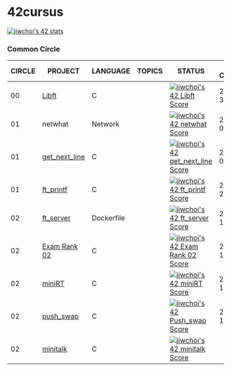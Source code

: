 # 42cursus

[![jiwchoi's 42 stats](https://badge42.herokuapp.com/api/stats/jiwchoi)](https://github.com/JaeSeoKim/badge42)


### Common Circle

| CIRCLE | PROJECT                                                 | LANGUAGE               | TOPICS                                                       | STATUS                                                       | Date of Completion |
| ------ | ------------------------------------------------------- | ---------------------- | ------------------------------------------------------------ | ---------- | ------------------------------------------------------------ |
| 00     | [Libft](./0_libft)                                    | C                      |                            | [![jiwchoi's 42 Libft Score](https://badge42.herokuapp.com/api/project/jiwchoi/Libft)](https://github.com/JaeSeoKim/badge42) | 2020-12-30 |
| 01     | netwhat                                 | Network                |                        | [![jiwchoi's 42 netwhat Score](https://badge42.herokuapp.com/api/project/jiwchoi/netwhat)](https://github.com/JaeSeoKim/badge42) | 2021-02-02 |
| 01     | [get_next_line](./1_get_next_line)                     | C                      |                                            | [![jiwchoi's 42 get_next_line Score](https://badge42.herokuapp.com/api/project/jiwchoi/get_next_line)](https://github.com/JaeSeoKim/badge42) | 2021-02-03 |
| 01     | [ft_printf](./1_ft_printf)                             | C                      | | [![jiwchoi's 42 ft_printf Score](https://badge42.herokuapp.com/api/project/jiwchoi/ft_printf)](https://github.com/JaeSeoKim/badge42) | 2021-02-20 |
| 02     | [ft_server](./2_ft_server)                            | Dockerfile             |                           | [![jiwchoi's 42 ft_server Score](https://badge42.herokuapp.com/api/project/jiwchoi/ft_server)](https://github.com/JaeSeoKim/badge42) | 2021-03-11 |
| 02     | [Exam Rank 02](./2_examrank02)                          | C                      |                               | [![jiwchoi's 42 Exam Rank 02 Score](https://badge42.herokuapp.com/api/project/jiwchoi/Exam%20Rank%2002)](https://github.com/JaeSeoKim/badge42) | 2021-04-13 |
| 02 | [miniRT](./2_miniRT) | C |  |  [![jiwchoi's 42 miniRT Score](https://badge42.herokuapp.com/api/project/jiwchoi/miniRT)](https://github.com/JaeSeoKim/badge42)| 2021-05-19 |
| 02    | [push_swap](./2_push_swap) | C                      |                                                              | [![jiwchoi's 42 Push_swap Score](https://badge42.herokuapp.com/api/project/jiwchoi/push_swap)](https://github.com/JaeSeoKim/badge42) | 2021-06-10 |
| 02    | [minitalk](./2_minitalk) | C                      |                                                              | [![jiwchoi's 42 minitalk Score](https://badge42.herokuapp.com/api/project/jiwchoi/minitalk)](https://github.com/JaeSeoKim/badge42) |  |
